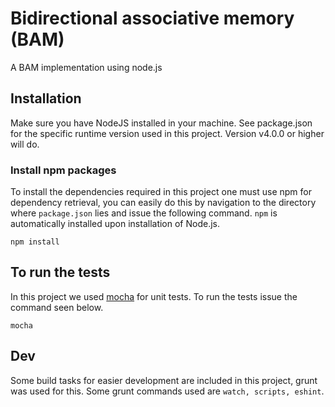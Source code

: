 # Bidirectional associative memory (BAM)

A BAM implementation using node.js


## Installation
Make sure you have NodeJS installed in your machine. See package.json for the specific runtime version used in this project. Version v4.0.0 or higher will do.

### Install npm packages
To install the dependencies required in this project one must use npm for dependency retrieval, you can easily do this by navigation to the directory where `package.json` lies and issue the following command. `npm` is automatically installed upon installation of Node.js.

```
npm install
```

## To run the tests
In this project we used [mocha](https://mochajs.org) for unit tests. To run the tests issue the command seen below.

```
mocha
```

## Dev
Some build tasks for easier development are included in this project, grunt was used for this. Some grunt commands used are `watch, scripts, eshint`.

